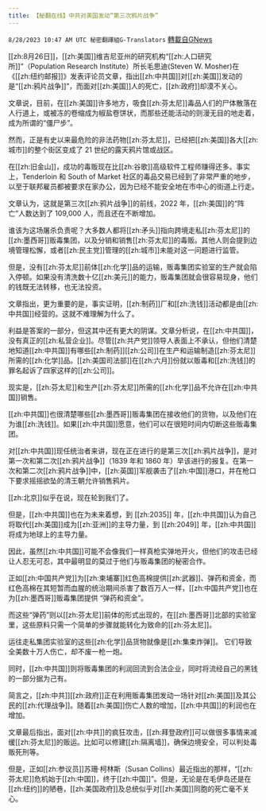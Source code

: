 ```yaml
---
title: 【秘翻在线】中共对美国发动“第三次鸦片战争”
---
```

`8/28/2023 10:47 AM UTC 秘密翻譯組G-Translators` [轉載自GNews](https://gnews.org/articles/1609825)

[[zh:8月26日]]，[[zh:美国]]维吉尼亚州的研究机构“[[zh:人口研究所]]”（Population Research Institute）所长毛思迪(Steven W. Mosher)在《[[zh:纽约邮报]]》发表评论员文章，指出[[zh:中共国]]对[[zh:美国]]发动的是“[[zh:鸦片战争]]”，而面对[[zh:美国]]人的死亡，[[zh:政府]]却漠不关心。

文章说，目前，在[[zh:美国]]许多地方，吸食[[zh:芬太尼]]毒品人们的尸体散落在人行道上，或被冻的卷缩成为椒盐卷饼状，而那些还能活动的则漫无目的地走着，成为所谓的“僵尸步”。

然而，正是有史以来最危险的非法药物[[zh:芬太尼]]，已经把[[zh:美国]]各大[[zh:城市]]的整个街区变成了 21 世纪的露天鸦片馆或战区。

在[[zh:旧金山]]，成功的毒贩现在比[[zh:谷歌]]高级软件工程师赚得还多。事实上，Tenderloin 和 South of Market 社区的毒品交易已经到了非常严重的地步，以至于联邦雇员都被要求在家办公，因为已经不能安全地在市中心的街道上行走。

文章认为，这就是第三次[[zh:鸦片战争]]的前线，2022 年，[[zh:美国]]的“阵亡”人数达到了 109,000 人，而且还在不断增加。

谁该为这场屠杀负责呢？大多数人都将[[zh:矛头]]指向跨境走私[[zh:芬太尼]]的[[zh:墨西哥]]贩毒集团，以及分销和销售[[zh:芬太尼]]的毒贩。其他人则会提到边境管理松懈，或者[[zh:民主党]]管理的[[zh:城市]]未能对这一问题进行监管。

但是，没有[[zh:芬太尼]]前体[[zh:化学]]品的运输，贩毒集团实验室的生产就会陷入停顿。如果没有清洗数十亿[[zh:美元]]的能力，贩毒集团就会很容易现身，他们的钱既无法转移，也无法投资。

文章指出，更为重要的是，事实证明，[[zh:制药]]厂和[[zh:洗钱]]活动都是由[[zh:中共国]]经营的。这就不难理解为什么了。

利益是答案的一部分，但这其中还有更大的阴谋。文章分析说，在[[zh:中共国]]，没有真正的[[zh:私营企业]]。尽管[[zh:共产党]]领导人表面上不承认，但他们清楚地知道[[zh:中共国]]有哪些[[zh:制药]][[zh:公司]]在生产和运输制造[[zh:芬太尼]]所需的[[zh:化学]]品。[[zh:美国司法部]]在[[zh:六月]]份就以贩毒和[[zh:洗钱]]的罪名起诉了四家这样的[[zh:公司]]。

现实是，[[zh:芬太尼]]和生产[[zh:芬太尼]]所需的[[zh:化学]]品不允许在[[zh:中共国]]销售。

[[zh:中共国]]也很清楚哪些[[zh:墨西哥]]贩毒集团在接收他们的货物，以及他们在为谁[[zh:洗钱]]。如果[[zh:中共国]]愿意，他们可以在很短时间内切断这些贩毒集团。

对[[zh:中共国]]现任统治者来讲，现在正在进行的是第三次[[zh:鸦片战争]]，是对第一次和第二次[[zh:鸦片战争]]（1839 年和 1860 年）早该进行的报复。在第一次和第二次[[zh:鸦片战争]]中，[[zh:英国]]军舰袭击了[[zh:中国]]港口，并在枪口下要求摇摇欲坠的清王朝允许销售鸦片。

[[zh:北京]]似乎在说，现在轮到我们了。

但是，[[zh:中共国]]也在为未来着想，到 [[zh:2035]] 年，[[zh:中共国]]认为自己将取代[[zh:美国]]成为[[zh:亚洲]]的主导力量，到 [[zh:2049]] 年，[[zh:中共国]]将成为地球上的主导力量。

因此，虽然[[zh:中共国]]可能不会像我们一样真枪实弹地开火，但他们的攻击已经让人忍无可忍，其中最明显的莫过于他们与贩毒集团的秘密合作。

正如[[zh:中国共产党]]为[[zh:柬埔寨]]红色高棉提供[[zh:武器]]、弹药和资金，而红色高棉在其短暂而血腥的统治期间杀害了数百万人一样，[[zh:中国共产党]]也在为[[zh:墨西哥]]贩毒集团提供 “弹药和资金”。

而这些“弹药”则以[[zh:芬太尼]]前体的形式出现的，在[[zh:墨西哥]]北部的实验室里，这些原料只需一个简单的步骤就能转化为致命的[[zh:芬太尼]]。

运往走私集团实验室的这些[[zh:化学]]品货物就像是[[zh:集束炸弹]]。 它们导致全美数十万人伤亡，却不废一枪一炮。

同时，[[zh:中共国]]则将贩毒集团的利润回流到合法企业，同时将流经自己的黑钱的一部分据为己有。

简言之，[[zh:中共]][[zh:政府]]正在利用贩毒集团发动一场针对[[zh:美国]]及其公民的[[zh:代理战争]]。随着[[zh:美国]]伤亡人数的增加，[[zh:中共国]]的利润也在增加。

文章最后指出，面对[[zh:中共]]的疯狂攻击，[[zh:拜登政府]]可以做很多事情来减缓[[zh:芬太尼]]的贩运。比如可以修建[[zh:隔离墙]]，确保边境安全，可以判处毒贩死刑等。

但是，正如[[zh:参议员]]苏珊·柯林斯（Susan Collins）最近指出的那样，“[[zh:芬太尼]]危机始于[[zh:中国]]，终于[[zh:中国]]”。但是，无论是在毛伊岛还是在[[zh:纽约]]的陋巷，[[zh:美国政府]]及总统似乎对[[zh:美国]]同胞的死亡毫不关心。
